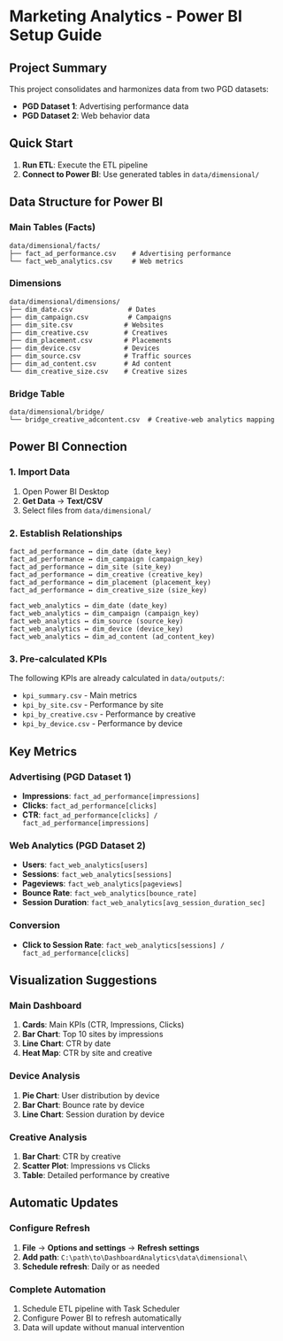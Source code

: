 # Marketing Analytics - Power BI Setup Guide

## Project Summary

This project consolidates and harmonizes data from two PGD datasets:
- **PGD Dataset 1**: Advertising performance data
- **PGD Dataset 2**: Web behavior data

## Quick Start

1. **Run ETL**: Execute the ETL pipeline
2. **Connect to Power BI**: Use generated tables in `data/dimensional/`

## Data Structure for Power BI

### Main Tables (Facts)
```
data/dimensional/facts/
├── fact_ad_performance.csv    # Advertising performance
└── fact_web_analytics.csv     # Web metrics
```

### Dimensions
```
data/dimensional/dimensions/
├── dim_date.csv              # Dates
├── dim_campaign.csv          # Campaigns
├── dim_site.csv             # Websites
├── dim_creative.csv         # Creatives
├── dim_placement.csv        # Placements
├── dim_device.csv           # Devices
├── dim_source.csv           # Traffic sources
├── dim_ad_content.csv       # Ad content
└── dim_creative_size.csv    # Creative sizes
```

### Bridge Table
```
data/dimensional/bridge/
└── bridge_creative_adcontent.csv  # Creative-web analytics mapping
```

## Power BI Connection

### 1. Import Data
1. Open Power BI Desktop
2. **Get Data** → **Text/CSV**
3. Select files from `data/dimensional/`

### 2. Establish Relationships
```
fact_ad_performance ↔ dim_date (date_key)
fact_ad_performance ↔ dim_campaign (campaign_key)
fact_ad_performance ↔ dim_site (site_key)
fact_ad_performance ↔ dim_creative (creative_key)
fact_ad_performance ↔ dim_placement (placement_key)
fact_ad_performance ↔ dim_creative_size (size_key)

fact_web_analytics ↔ dim_date (date_key)
fact_web_analytics ↔ dim_campaign (campaign_key)
fact_web_analytics ↔ dim_source (source_key)
fact_web_analytics ↔ dim_device (device_key)
fact_web_analytics ↔ dim_ad_content (ad_content_key)
```

### 3. Pre-calculated KPIs
The following KPIs are already calculated in `data/outputs/`:
- `kpi_summary.csv` - Main metrics
- `kpi_by_site.csv` - Performance by site
- `kpi_by_creative.csv` - Performance by creative
- `kpi_by_device.csv` - Performance by device

## Key Metrics

### Advertising (PGD Dataset 1)
- **Impressions**: `fact_ad_performance[impressions]`
- **Clicks**: `fact_ad_performance[clicks]`
- **CTR**: `fact_ad_performance[clicks] / fact_ad_performance[impressions]`

### Web Analytics (PGD Dataset 2)
- **Users**: `fact_web_analytics[users]`
- **Sessions**: `fact_web_analytics[sessions]`
- **Pageviews**: `fact_web_analytics[pageviews]`
- **Bounce Rate**: `fact_web_analytics[bounce_rate]`
- **Session Duration**: `fact_web_analytics[avg_session_duration_sec]`

### Conversion
- **Click to Session Rate**: `fact_web_analytics[sessions] / fact_ad_performance[clicks]`

## Visualization Suggestions

### Main Dashboard
1. **Cards**: Main KPIs (CTR, Impressions, Clicks)
2. **Bar Chart**: Top 10 sites by impressions
3. **Line Chart**: CTR by date
4. **Heat Map**: CTR by site and creative

### Device Analysis
1. **Pie Chart**: User distribution by device
2. **Bar Chart**: Bounce rate by device
3. **Line Chart**: Session duration by device

### Creative Analysis
1. **Bar Chart**: CTR by creative
2. **Scatter Plot**: Impressions vs Clicks
3. **Table**: Detailed performance by creative

## Automatic Updates

### Configure Refresh
1. **File** → **Options and settings** → **Refresh settings**
2. **Add path**: `C:\path\to\DashboardAnalytics\data\dimensional\`
3. **Schedule refresh**: Daily or as needed

### Complete Automation
1. Schedule ETL pipeline with Task Scheduler
2. Configure Power BI to refresh automatically
3. Data will update without manual intervention


